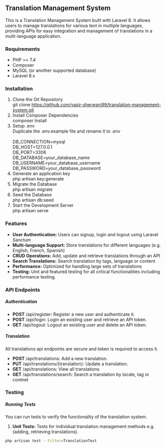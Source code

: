 ## Translation Management System

This is a Translation Management System built with Laravel 8. It allows users to manage translations for various text in multiple languages, providing APIs for easy integration and management of translations in a multi-language application.

### Requirements

- PHP >= 7.4
- Composer
- MySQL (or another supported database)
- Laravel 8.x

### Installation

1. Clone the Git Repository<br />
git clone https://github.com/yasir-sherwani99/translation-management-system.git
2. Install Composer Dependencies<br />
composer Install
3. Setup .env<br />
Duplicate the .env.example file and rename it to .env<br /><br />
DB_CONNECTION=mysql<br />
DB_HOST=127.0.0.1<br />
DB_PORT=3306<br />
DB_DATABASE=your_database_name<br />
DB_USERNAME=your_database_username<br />
DB_PASSWORD=your_database_password
4. Generate an application key<br />
php artisan key:generate
5. Migrate the Database<br />
php artisan migrate
6. Seed the Database<br />
php artisan db:seed
7. Start the Development Server<br />
php artisan serve

### Features

- **User Authentication:** Users can signup, login and logout using Laravel Sanctum
- **Multi-language Support:** Store translations for different languages (e.g. English, French, Spanish)
- **CRUD Operations:** Add, update and retrieve translations through an API
- **Search Translations:** Search translation by tags, language or content
- **Performance:** Optimized for handling large sets of translations
- **Testing:** Unit and featured testing for all critical functionalities including performance testing.

### API Endpoints

##### Authentication

- **POST** /api/register: Register a new user and authenticate it.
- **POST** /api/login: Login an existing user and retrieve an API token.
- **GET** /api/logout: Logout an existing user and delete an API token.

##### Translation

All translations api endpoints are secure and token is required to access it.

- **POST** /api/translations: Add a new translation.
- **PUT** /api/translations/{translation}: Update a translation.
- **GET** /api/translations: View all translations
- **GET** /api/translations/search: Search a translation by locale, tag or contnet

### Testing

##### Running Tests

You can run tests to verify the functionality of the translation system.

1. **Unit Tests:** Tests for individual translation management methods e.g. (adding, retrieving translations). 
```bash
php artisan test --filter=TranslationTest
```






